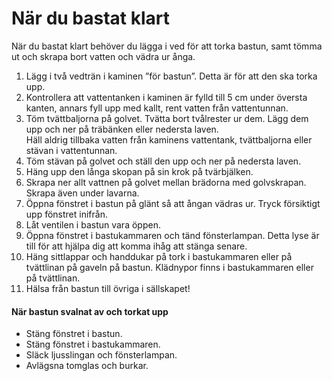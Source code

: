 # När du bastat klart

När du bastat klart behöver du lägga i ved för att torka bastun, samt tömma ut och skrapa bort vatten och vädra ur ånga.

1. Lägg i två vedträn i kaminen ”för bastun”. Detta är för att den ska torka upp.
2. Kontrollera att vattentanken i kaminen är fylld till 5 cm under översta kanten, annars fyll upp med kallt, rent vatten från vattentunnan.
3. Töm tvättbaljorna på golvet. Tvätta bort tvålrester ur dem. Lägg dem upp och ner på träbänken eller nedersta laven.<br>Häll aldrig tillbaka vatten från kaminens vattentank, tvättbaljorna eller stävan i vattentunnan.
4. Töm stävan på golvet och ställ den upp och ner på nedersta laven.
5. Häng upp den långa skopan på sin krok på tvärbjälken.
6. Skrapa ner allt vattnen på golvet mellan brädorna med golvskrapan. Skrapa även under lavarna.
7. Öppna fönstret i bastun på glänt så att ångan vädras ur. Tryck försiktigt upp fönstret inifrån.
8. Låt ventilen i bastun vara öppen.
9. Öppna fönstret i bastukammaren och tänd fönsterlampan. Detta lyse är till för att hjälpa dig att komma ihåg att stänga senare.
10. Häng sittlappar och handdukar på tork i bastukammaren eller på tvättlinan på gaveln på bastun. Klädnypor finns i bastukammaren eller på tvättlinan.
11. Hälsa från bastun till övriga i sällskapet!

#### När bastun svalnat av och torkat upp

- Stäng fönstret i bastun.
- Stäng fönstret i bastukammaren.
-  Släck ljusslingan och fönsterlampan.
- Avlägsna tomglas och burkar.
